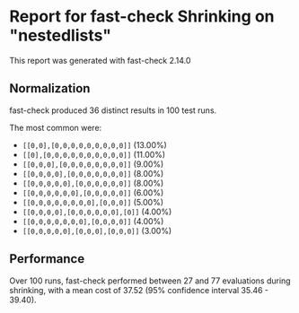 # Report for fast-check Shrinking on "nestedlists"

This report was generated with fast-check 2.14.0

## Normalization

fast-check produced 36 distinct results in 100 test runs.

The most common were:

* ``[[0,0],[0,0,0,0,0,0,0,0,0]]`` (13.00%)
* ``[[0],[0,0,0,0,0,0,0,0,0,0]]`` (11.00%)
* ``[[0,0,0],[0,0,0,0,0,0,0,0]]`` (9.00%)
* ``[[0,0,0,0],[0,0,0,0,0,0,0]]`` (8.00%)
* ``[[0,0,0,0,0],[0,0,0,0,0,0]]`` (8.00%)
* ``[[0,0,0,0,0,0],[0,0,0,0,0]]`` (6.00%)
* ``[[0,0,0,0,0,0,0,0],[0,0,0]]`` (5.00%)
* ``[[0,0,0,0],[0,0,0,0,0,0],[0]]`` (4.00%)
* ``[[0,0,0,0,0,0,0],[0,0,0,0]]`` (4.00%)
* ``[[0,0,0,0,0],[0,0,0],[0,0,0]]`` (3.00%)

## Performance

Over 100 runs, fast-check performed between 27 and 77 evaluations during shrinking,
with a mean cost of 37.52 (95% confidence interval 35.46 - 39.40).
